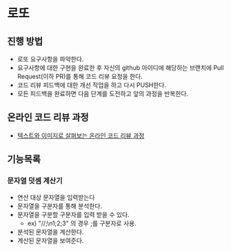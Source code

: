 # 로또
## 진행 방법
* 로또 요구사항을 파악한다.
* 요구사항에 대한 구현을 완료한 후 자신의 github 아이디에 해당하는 브랜치에 Pull Request(이하 PR)를 통해 코드 리뷰 요청을 한다.
* 코드 리뷰 피드백에 대한 개선 작업을 하고 다시 PUSH한다.
* 모든 피드백을 완료하면 다음 단계를 도전하고 앞의 과정을 반복한다.

## 온라인 코드 리뷰 과정
* [텍스트와 이미지로 살펴보는 온라인 코드 리뷰 과정](https://github.com/next-step/nextstep-docs/tree/master/codereview)

## 기능목록
### 문자열 덧셈 계산기
* 연산 대상 문자열을 입력받는다
* 문자열을 구분자를 통해 분석한다.
* 문자열을 구분할 구분자를 입력 받을 수 있다.
    - ex) "//;\n1;2;3" 의 경우 ;를 구분자로 사용.
* 분석된 문자열을 계산한다.
* 계산된 문자열을 보여준다.
